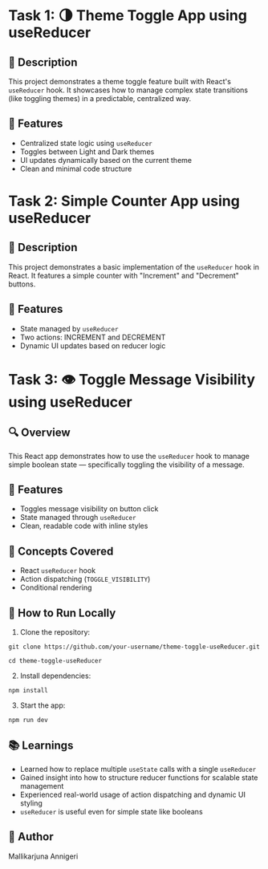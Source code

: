 # Task 1: 🌗 Theme Toggle App using useReducer

## 🚀 Description

This project demonstrates a theme toggle feature built with React's `useReducer` hook. It showcases how to manage complex state transitions (like toggling themes) in a predictable, centralized way.

## 🔧 Features

- Centralized state logic using `useReducer`
- Toggles between Light and Dark themes
- UI updates dynamically based on the current theme
- Clean and minimal code structure

# Task 2: Simple Counter App using useReducer

## 🚀 Description

This project demonstrates a basic implementation of the `useReducer` hook in React. It features a simple counter with "Increment" and "Decrement" buttons.

## 🔧 Features

- State managed by `useReducer`
- Two actions: INCREMENT and DECREMENT
- Dynamic UI updates based on reducer logic

# Task 3: 👁️ Toggle Message Visibility using useReducer

## 🔍 Overview

This React app demonstrates how to use the `useReducer` hook to manage simple boolean state — specifically toggling the visibility of a message.

## 🎯 Features

- Toggles message visibility on button click
- State managed through `useReducer`
- Clean, readable code with inline styles

## 🧠 Concepts Covered

- React `useReducer` hook
- Action dispatching (`TOGGLE_VISIBILITY`)
- Conditional rendering

## 🧪 How to Run Locally

1. Clone the repository:

```
git clone https://github.com/your-username/theme-toggle-useReducer.git

cd theme-toggle-useReducer
```

2. Install dependencies:

```
npm install
```

3. Start the app:

```
npm run dev
```

## 📚 Learnings

- Learned how to replace multiple `useState` calls with a single `useReducer`
- Gained insight into how to structure reducer functions for scalable state management
- Experienced real-world usage of action dispatching and dynamic UI styling
- `useReducer` is useful even for simple state like booleans

## 👤 Author

Mallikarjuna Annigeri
